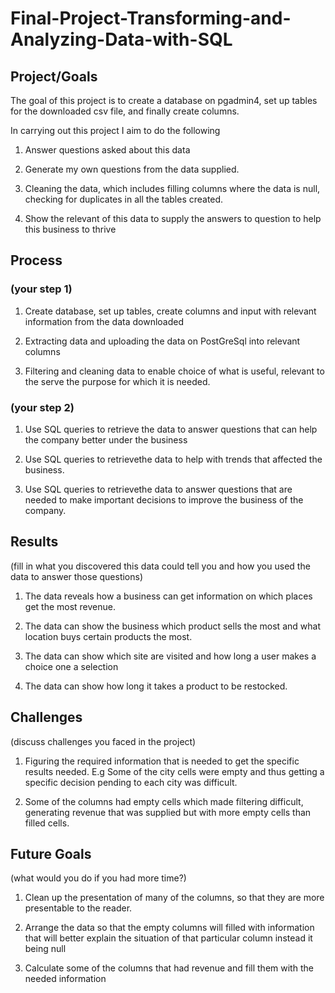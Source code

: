 # Final-Project-Transforming-and-Analyzing-Data-with-SQL

## Project/Goals
The goal of this project is to create a database on pgadmin4, set up tables for the downloaded csv file, and finally create columns.

In carrying out this project I aim to do the following

1. Answer questions asked about this data
   
2. Generate my own questions from the data supplied.
   
3. Cleaning the data, which includes filling columns where the data is null, checking for duplicates in all the tables created.

4. Show the relevant of this data to supply the answers to question to help this business to thrive

## Process
### (your step 1) 
1. Create database, set up tables, create columns and input with relevant information from the data downloaded

2. Extracting data and uploading the data on PostGreSql into relevant columns

3. Filtering and cleaning data to enable choice of what is useful, relevant to the serve the purpose for which it is needed.

### (your step 2)
1. Use SQL queries to retrieve the data to answer questions that can help the company better under the business

2. Use SQL queries to retrievethe data to help with trends that affected the business.

3. Use SQL queries to retrievethe data to answer questions that are needed to make important decisions to improve the business of the company.

## Results
(fill in what you discovered this data could tell you and how you used the data to answer those questions)

1. The data reveals how a business can get information on which places get the most revenue.

2. The  data can show the business which product sells the most and what location buys certain products the most.

3. The data can show which site are visited and how long a user makes a choice one a selection

4. The data can show how long it takes a product to be restocked.

## Challenges 
(discuss challenges you faced in the project)

1. Figuring the required information that is needed to get the specific results needed. E.g Some of the city cells were empty and thus
getting a specific decision pending to each city was difficult.

2. Some of the columns had empty cells which made filtering difficult, generating revenue that was supplied but with more empty cells than
filled cells.


## Future Goals
(what would you do if you had more time?)

1. Clean up the presentation of many of the columns, so that they are more presentable to the reader.
   
2. Arrange the data so that the empty columns will filled with information that will better explain the situation of that particular column instead it being null
 
3. Calculate some of the columns that had revenue and fill them with the needed information
